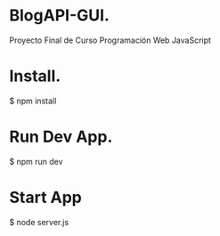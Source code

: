 # BlogAPI-GUI.
Proyecto Final de Curso Programación Web JavaScript

# Install.
$ npm install

# Run Dev App.
$ npm run dev

# Start App
$ node server.js
